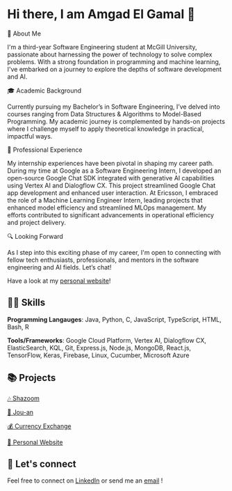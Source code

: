 # Hi there, I am Amgad El Gamal 👋

🚀 About Me

I'm a third-year Software Engineering student at McGill University, passionate about harnessing the power of technology to solve complex problems. With a strong foundation in programming and machine learning, I've embarked on a journey to explore the depths of software development and AI.

🎓 Academic Background

Currently pursuing my Bachelor’s in Software Engineering, I’ve delved into courses ranging from Data Structures & Algorithms to Model-Based Programming. My academic journey is complemented by hands-on projects where I challenge myself to apply theoretical knowledge in practical, impactful ways.

💼 Professional Experience

My internship experiences have been pivotal in shaping my career path. During my time at Google as a Software Engineering Intern, I developed an open-source Google Chat SDK integrated with generative AI capabilities using Vertex AI and Dialogflow CX. This project streamlined Google Chat app development and enhanced user interaction. At Ericsson, I embraced the role of a Machine Learning Engineer Intern, leading projects that enhanced model efficiency and streamlined MLOps management. My efforts contributed to significant advancements in operational efficiency and project delivery.

🔍 Looking Forward

As I step into this exciting phase of my career, I'm open to connecting with fellow tech enthusiasts, professionals, and mentors in the software engineering and AI fields. Let’s chat!

Have a look at my [personal website](https://amgadelgamal.github.io/portfolio/)!

## 👨‍💻 Skills

**Programming Langauges**: Java, Python, C, JavaScript, TypeScript, HTML, Bash, R

**Tools/Frameworks**: Google Cloud Platform, Vertex AI, Dialogflow CX, ElasticSearch, KQL, Git, Express.js, Node.js, MongoDB, React.js, TensorFlow, Keras, Firebase, Linux, Cucumber, Microsoft Azure

## 📚 Projects

[🎶 Shazoom](https://github.com/amgadelgamal/Shazoom)

[🍔 Jou-an](https://github.com/amgadelgamal/Jou-an)

[💰 Currency Exchange](https://github.com/amgadelgamal/CurrencyExchange)

[💼 Personal Website](https://github.com/mohdels/mohdels.github.io)

## 🤝 Let's connect

Feel free to connect on [LinkedIn](https://www.linkedin.com/in/amgadelgamal) or send me an [email](mailto:amgad.elgamal@mail.mcgill.ca) !
